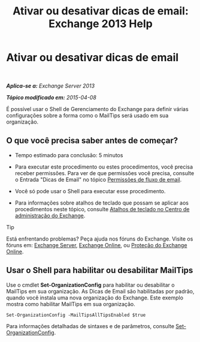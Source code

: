 ﻿---
title: 'Ativar ou desativar dicas de email: Exchange 2013 Help'
TOCTitle: Ativar ou desativar dicas de email
ms:assetid: 11ad3848-f303-4ad5-a21d-9b0883db4bda
ms:mtpsurl: https://technet.microsoft.com/pt-br/library/JJ649321(v=EXCHG.150)
ms:contentKeyID: 50485048
ms.date: 05/22/2018
mtps_version: v=EXCHG.150
ms.translationtype: MT
---

# Ativar ou desativar dicas de email

 

_**Aplica-se a:** Exchange Server 2013_

_**Tópico modificado em:** 2015-04-08_

É possível usar o Shell de Gerenciamento do Exchange para definir várias configurações sobre a forma como o MailTips será usado em sua organização.

## O que você precisa saber antes de começar?

  - Tempo estimado para conclusão: 5 minutos

  - Para executar este procedimento ou estes procedimentos, você precisa receber permissões. Para ver de que permissões você precisa, consulte o Entrada "Dicas de Email" no tópico [Permissões de fluxo de email](mail-flow-permissions-exchange-2013-help.md).

  - Você só pode usar o Shell para executar esse procedimento.

  - Para informações sobre atalhos de teclado que possam se aplicar aos procedimentos neste tópico, consulte [Atalhos de teclado no Centro de administração do Exchange](keyboard-shortcuts-in-the-exchange-admin-center-exchange-online-protection-help.md).


> [!TIP]
> Está enfrentando problemas? Peça ajuda nos fóruns do Exchange. Visite os fóruns em: <A href="https://go.microsoft.com/fwlink/p/?linkid=60612">Exchange Server</A>, <A href="https://go.microsoft.com/fwlink/p/?linkid=267542">Exchange Online</A>, ou <A href="https://go.microsoft.com/fwlink/p/?linkid=285351">Proteção do Exchange Online</A>.



## Usar o Shell para habilitar ou desabilitar MailTips

Use o cmdlet **Set-OrganizationConfig** para habilitar ou desabilitar o MailTips em sua organização. As Dicas de Email são habilitadas por padrão, quando você instala uma nova organização do Exchange. Este exemplo mostra como habilitar MailTips em sua organização.

    Set-OrganizationConfig -MailTipsAllTipsEnabled $true

Para informações detalhadas de sintaxes e de parâmetros, consulte [Set-OrganizationConfig](https://technet.microsoft.com/pt-br/library/aa997443\(v=exchg.150\)).

